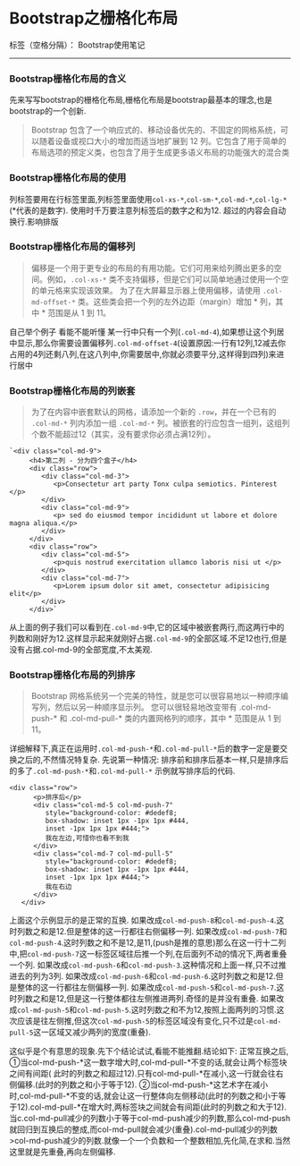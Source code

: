 ﻿# Bootstrap之栅格化布局

标签（空格分隔）： Bootstrap使用笔记

---
### Bootstrap栅格化布局的含义
  先来写写bootstrap的栅格化布局,栅格化布局是bootstrap最基本的理念,也是bootstrap的一个创新.
  >Bootstrap 包含了一个响应式的、移动设备优先的、不固定的网格系统，可以随着设备或视口大小的增加而适当地扩展到 12 列。它包含了用于简单的布局选项的预定义类，也包含了用于生成更多语义布局的功能强大的混合类
 
### Bootstrap栅格化布局的使用

列标签要用在行标签里面,列标签里面使用`col-xs-*`,`col-sm-*`,`col-md-*`,`col-lg-*`(*代表的是数字).
使用时千万要注意列标签后的数字之和为12. 超过的内容会自动换行.影响排版

### Bootstrap栅格化布局的偏移列
>偏移是一个用于更专业的布局的有用功能。它们可用来给列腾出更多的空间。例如，`.col-xs-*` 类不支持偏移，但是它们可以简单地通过使用一个空的单元格来实现该效果。
为了在大屏幕显示器上使用偏移，请使用 `.col-md-offset-*` 类。这些类会把一个列的左外边距（margin）增加 * 列，其中 * 范围是从 1 到 11。

自己举个例子 看能不能听懂
某一行中只有一个列(`.col-md-4`),如果想让这个列居中显示,那么你需要设置偏移列`.col-md-offset-4`(设置原因:一行有12列,12减去你占用的4列还剩八列,在这八列中,你需要居中,你就必须要平分,这样得到四列)来进行居中

### Bootstrap栅格化布局的列嵌套
>为了在内容中嵌套默认的网格，请添加一个新的 `.row`，并在一个已有的 `.col-md-*` 列内添加一组 `.col-md-*` 列。被嵌套的行应包含一组列，这组列个数不能超过12（其实，没有要求你必须占满12列）。

    `<div class="col-md-9">
         <h4>第二列 - 分为四个盒子</h4>
         <div class="row">
            <div class="col-md-3">
               <p>Consectetur art party Tonx culpa semiotics. Pinterest </p>
            </div>
            <div class="col-md-9">
               <p> sed do eiusmod tempor incididunt ut labore et dolore magna aliqua.</p>
            </div>
         </div>
         <div class="row">
            <div class="col-md-5">
               <p>quis nostrud exercitation ullamco laboris nisi ut </p>
            </div>   
            <div class="col-md-7">
               <p>Lorem ipsum dolor sit amet, consectetur adipisicing elit</p>
            </div>
         </div>`
从上面的例子我们可以看到在`.col-md-9`中,它的区域中被嵌套两行,而这两行中的列数和刚好为12.这样显示起来就刚好占据`.col-md-9`的全部区域.不足12也行,但是没有占据.col-md-9的全部宽度,不太美观.

### Bootstrap栅格化布局的列排序
>Bootstrap 网格系统另一个完美的特性，就是您可以很容易地以一种顺序编写列，然后以另一种顺序显示列。
您可以很轻易地改变带有 .col-md-push-* 和 .col-md-pull-* 类的内置网格列的顺序，其中 * 范围是从 1 到 11。

详细解释下,真正在运用时`.col-md-push-*`和`.col-md-pull-*`后的数字一定是要交换之后的,不然情况特复杂. 先说第一种情况:
排序前和排序后基本一样,只是排序后的多了`.col-md-push-*`和`.col-md-pull-*` 示例就写排序后的代码.

    <div class="row">
          <p>排序后</p>
          <div class="col-md-5 col-md-push-7" 
             style="background-color: #dedef8;
             box-shadow: inset 1px -1px 1px #444, 
             inset -1px 1px 1px #444;">
             我在左边,可惜你也看不到我
          </div>
          <div class="col-md-7 col-md-pull-5" 
             style="background-color: #dedef8;
             box-shadow: inset 1px -1px 1px #444, 
             inset -1px 1px 1px #444;">
             我在右边
          </div>
       </div>

上面这个示例显示的是正常的互换.  如果改成`col-md-push-8`和`col-md-push-4`.这时列数之和是12.但是整体的这一行都往右侧偏移一列.
如果改成`col-md-push-7`和`col-md-push-4`.这时列数之和不是12,是11,(push是推的意思)那么在这一行十二列中,把`col-md-push-7`这一标签区域往后推一个列,在后面列不动的情况下,两者重叠一个列.
如果改成`col-md-push-6`和`col-md-push-3`.这种情况和上面一样,只不过推进去的列为3列.
如果改成`col-md-push-6`和`col-md-push-6`.这时列数之和是12.但是整体的这一行都往左侧偏移一列.
如果改成`col-md-push-5`和`col-md-push-7`.这时列数之和是12,但是这一行整体都往左侧推进两列.奇怪的是并没有重叠.
如果改成`col-md-push-5`和`col-md-push-5`.这时列数之和不为12,按照上面两列的习惯.这次应该是往左侧推,但这次`col-md-push-5`的标签区域没有变化,只不过是`col-md-pull-5`这一区域又减少两列的宽度(重叠).

这似乎是个有意思的现象.先下个结论试试,看能不能推翻.结论如下:
正常互换之后,
①当col-md-push-*这一数字增大时,col-md-pull-*不变的话,就会让两个标签块之间有间距( 此时的列数之和超过12).只有col-md-pull-*在减小,这一行就会往右侧偏移.(此时的列数之和小于等于12).
②当col-md-push-*这艺术字在减小时,col-md-pull-*不变的话,就会让这一行整体向左侧移动(此时的列数之和小于等于12).col-md-pull-*在增大时,两标签块之间就会有间距(此时的列数之和大于12).当c.col-md-pull减少的列数小于等于col-md-push减少的列数,那么col-md-push就回归到互换后的整成,而col-md-pull就会减少(重叠).col-md-pull减少的列数>col-md-push减少的列数.就像一个一个负数和一个整数相加,先化简,在求和.当然这里就是先重叠,再向左侧偏移.


  



